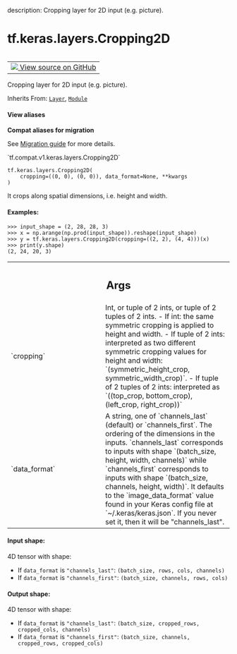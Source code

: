 description: Cropping layer for 2D input (e.g. picture).

<div itemscope itemtype="http://developers.google.com/ReferenceObject">
<meta itemprop="name" content="tf.keras.layers.Cropping2D" />
<meta itemprop="path" content="Stable" />
<meta itemprop="property" content="__init__"/>
<meta itemprop="property" content="__new__"/>
</div>

# tf.keras.layers.Cropping2D

<!-- Insert buttons and diff -->

<table class="tfo-notebook-buttons tfo-api nocontent" align="left">
<td>
  <a target="_blank" href="https://github.com/keras-team/keras/tree/v2.7.0/keras/layers/convolutional.py#L3434-L3572">
    <img src="https://www.tensorflow.org/images/GitHub-Mark-32px.png" />
    View source on GitHub
  </a>
</td>
</table>



Cropping layer for 2D input (e.g. picture).

Inherits From: [`Layer`](../../../tf/keras/layers/Layer.md), [`Module`](../../../tf/Module.md)

<section class="expandable">
  <h4 class="showalways">View aliases</h4>
  <p>
<b>Compat aliases for migration</b>
<p>See
<a href="https://www.tensorflow.org/guide/migrate">Migration guide</a> for
more details.</p>
<p>`tf.compat.v1.keras.layers.Cropping2D`</p>
</p>
</section>

<pre class="devsite-click-to-copy prettyprint lang-py tfo-signature-link">
<code>tf.keras.layers.Cropping2D(
    cropping=((0, 0), (0, 0)), data_format=None, **kwargs
)
</code></pre>



<!-- Placeholder for "Used in" -->

It crops along spatial dimensions, i.e. height and width.

#### Examples:



```
>>> input_shape = (2, 28, 28, 3)
>>> x = np.arange(np.prod(input_shape)).reshape(input_shape)
>>> y = tf.keras.layers.Cropping2D(cropping=((2, 2), (4, 4)))(x)
>>> print(y.shape)
(2, 24, 20, 3)
```

<!-- Tabular view -->
 <table class="responsive fixed orange">
<colgroup><col width="214px"><col></colgroup>
<tr><th colspan="2"><h2 class="add-link">Args</h2></th></tr>

<tr>
<td>
`cropping`
</td>
<td>
Int, or tuple of 2 ints, or tuple of 2 tuples of 2 ints.
- If int: the same symmetric cropping
  is applied to height and width.
- If tuple of 2 ints:
  interpreted as two different
  symmetric cropping values for height and width:
  `(symmetric_height_crop, symmetric_width_crop)`.
- If tuple of 2 tuples of 2 ints:
  interpreted as
  `((top_crop, bottom_crop), (left_crop, right_crop))`
</td>
</tr><tr>
<td>
`data_format`
</td>
<td>
A string,
one of `channels_last` (default) or `channels_first`.
The ordering of the dimensions in the inputs.
`channels_last` corresponds to inputs with shape
`(batch_size, height, width, channels)` while `channels_first`
corresponds to inputs with shape
`(batch_size, channels, height, width)`.
It defaults to the `image_data_format` value found in your
Keras config file at `~/.keras/keras.json`.
If you never set it, then it will be "channels_last".
</td>
</tr>
</table>



#### Input shape:

4D tensor with shape:
- If `data_format` is `"channels_last"`:
  `(batch_size, rows, cols, channels)`
- If `data_format` is `"channels_first"`:
  `(batch_size, channels, rows, cols)`



#### Output shape:

4D tensor with shape:
- If `data_format` is `"channels_last"`:
  `(batch_size, cropped_rows, cropped_cols, channels)`
- If `data_format` is `"channels_first"`:
  `(batch_size, channels, cropped_rows, cropped_cols)`


